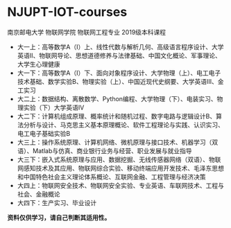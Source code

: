 # NJUPT-IOT-courses
南京邮电大学 物联网学院 物联网工程专业 2019级本科课程
- 大一上：高等数学A（Ⅰ）上、线性代数与解析几何、高级语言程序设计、大学英语Ⅱ、物联网导论、思想道德修养与法律基础、中国文化概论、军事理论、大学生心理健康
- 大一下：高等数学A（Ⅰ）下、面向对象程序设计、大学物理（上）、电工电子技术基础、数学实验B、物理实验（上）、中国近现代史纲要、大学英语Ⅲ、金工实习
- 大二上：数据结构、离散数学、Python编程、大学物理（下）、电装实习、物理实验（下）大学英语Ⅳ
- 大二下：计算机组成原理、概率统计和随机过程、数字电路与逻辑设计B、算法分析与设计、马克思主义基本原理概论、软件工程理论与实践、认识实习、电工电子基础实验B
- 大三上：操作系统原理、计算机网络、微机原理与接口技术、机器学习（双语）、Matlab与仿真、商业银行业务与经营、职业发展与就业指导
- 大三下：嵌入式系统原理与应用、数据挖掘、无线传感器网络（双语）、物联网感知技术及其应用、物联网综合实验、移动终端应用开发技术、毛泽东思想和中国特色社会主义理论体系概论、互联网金融、工程管理与经济决策
- 大四上：物联网安全技术、物联网安全实验、专业英语、车联网技术、工程与社会、金融概论
- 大四下：生产实习、毕业设计

**资料仅供学习，请自己判断其适用性。**
